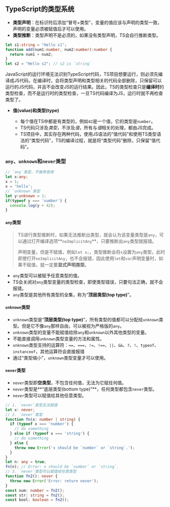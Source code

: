 ## TypeScript的类型系统

- **类型声明**：在标识符后添加“冒号+类型”，变量的值应该与声明的类型一致，声明的变量必须被赋值后才可以使用。
- **类型推断**：类型声明不是必须的，如果没有类型声明，TS会自行推断类型。
```ts
let s1:string = "Hello s1";
function add(num1:number, num2:number):number {
  return num1 + num2;
}
let s2 = "Hello s2"; // s2 is `string`
```
JavaScript的运行环境无法识别TypeScript代码，TS项目想要运行，则必须先编译成JS代码，在编译时，会将类型声明和类型相关的代码全部删除，只保留可以运行的JS代码，并且不会改变JS的运行结果。因此，TS的类型检查只是**编译时**的类型检查，而不是运行时的类型检查，一旦TS代码编译为JS，运行时就不再检查类型了。

- **值(value)**和**类型(type)**

	- 每个值在TS中都是有类型的，例如`42`是一个值，它的类型是`number`。
	- TS代码只涉及*类型*，不涉及*值*，所有与*值*相关的处理，都由JS完成。
	- TS项目中，其实存在两种代码，使用JS语法的“值代码”和使用TS类型语法的“类型代码”，TS的编译过程，就是将“类型代码”删除，只保留“值代码”。

### `any`、`unknown`和`never`类型
```ts
// `any`类型，不推荐使用
let x:any;
x = 1;
x = 'hello';
// `unknown`类型
let y:unknown = 1;
if(typeof y === 'number') {
  console.log(y + 42);
}
```

#### `any`类型
> TS进行类型推断时，如果无法推断出类型，就会认为该变量类型是`any`，可以通过打开编译选项**`noImplicitAny`**，只要推断出`any`类型就报错。
>
> 声明变量，但是不赋值，例如`let x;`，类型推断会将`x`设置为`any`类型，此时即使打开`noImplicitAny`，也不会报错，因此使用`let`和`var`声明变量时，如果不赋值，就一定要**显式声明类型**。

- `any`类型可以被赋予任意类型的值。
- TS会关闭对`any`类型变量的类型检查，即使类型错误，只要句法正确，就不会报错。
- `any`类型是其他所有类型的全集，称为“**顶层类型(top type)**”。

#### `unknown`类型

- `unknown`类型是“**顶层类型(top type)**”，所有类型的值都可以分配给`unknown`类型。但是它不像`any`那样自由，可以被视为严格版的`any`。
- `unknown`类型的变量不能赋值给除`any`和`unknown`以外其他类型的变量。
- 不能直接调用`unknown`类型变量的方法和属性。
- `unknown`类型支持的运算符：`==`、`===`、`!=`、`!==`、`||`、`&&`、`?`、`!`、`typeof`、`instanceof`，其他运算符会直接报错
- 通过“类型缩小”，`unknown`类型变量才可以使用。

#### `never`类型

- `never`类型即**空类型**，不包含任何值，无法为它赋任何值。
- `never`类型是**“底层类型(bottom type)”**，任何类型都包含`never`类型。
- `never`类型可以赋值给其他任意类型。

```ts
// 1. `never`类型无法赋值
let x: never;
// 2. `never`类型
function fn(x: number | string) {
  if (typeof x === 'number') {
    // do something
  } else if (typeof x === 'string') {
    // do something
  } else {
    throw new Error('x should be `number` or `string`.');
  }
}
let n: any = true;
fn(n); // Error: x should be `number` or `string`.
// 3. `never`类型可以赋值给任意类型
function fn2(): never {
  throw new Error('Error: return never');
}
const num: number = fn2();
const str: string = fn2();
const bool: boolean = fn2();
```













